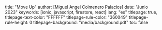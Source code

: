 title: "Move Up"
author: [Miguel Angel Colmenero Palacios]
date: "Junio 2023"
keywords: [ionic, javascript, firestore, react]
lang: "es"
titlepage: true,
titlepage-text-color: "FFFFFF"
titlepage-rule-color: "360049"
titlepage-rule-height: 0
titlepage-background: "media/background.pdf"
toc: false
